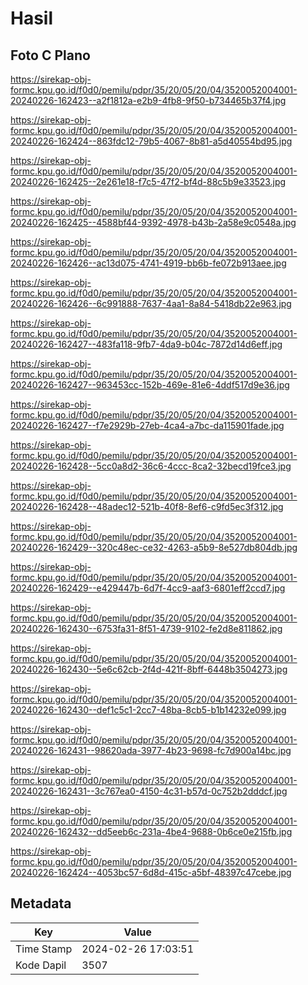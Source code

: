 # Hasil

## Foto C Plano

https://sirekap-obj-formc.kpu.go.id/f0d0/pemilu/pdpr/35/20/05/20/04/3520052004001-20240226-162423--a2f1812a-e2b9-4fb8-9f50-b734465b37f4.jpg

https://sirekap-obj-formc.kpu.go.id/f0d0/pemilu/pdpr/35/20/05/20/04/3520052004001-20240226-162424--863fdc12-79b5-4067-8b81-a5d40554bd95.jpg

https://sirekap-obj-formc.kpu.go.id/f0d0/pemilu/pdpr/35/20/05/20/04/3520052004001-20240226-162425--2e261e18-f7c5-47f2-bf4d-88c5b9e33523.jpg

https://sirekap-obj-formc.kpu.go.id/f0d0/pemilu/pdpr/35/20/05/20/04/3520052004001-20240226-162425--4588bf44-9392-4978-b43b-2a58e9c0548a.jpg

https://sirekap-obj-formc.kpu.go.id/f0d0/pemilu/pdpr/35/20/05/20/04/3520052004001-20240226-162426--ac13d075-4741-4919-bb6b-fe072b913aee.jpg

https://sirekap-obj-formc.kpu.go.id/f0d0/pemilu/pdpr/35/20/05/20/04/3520052004001-20240226-162426--6c991888-7637-4aa1-8a84-5418db22e963.jpg

https://sirekap-obj-formc.kpu.go.id/f0d0/pemilu/pdpr/35/20/05/20/04/3520052004001-20240226-162427--483fa118-9fb7-4da9-b04c-7872d14d6eff.jpg

https://sirekap-obj-formc.kpu.go.id/f0d0/pemilu/pdpr/35/20/05/20/04/3520052004001-20240226-162427--963453cc-152b-469e-81e6-4ddf517d9e36.jpg

https://sirekap-obj-formc.kpu.go.id/f0d0/pemilu/pdpr/35/20/05/20/04/3520052004001-20240226-162427--f7e2929b-27eb-4ca4-a7bc-da115901fade.jpg

https://sirekap-obj-formc.kpu.go.id/f0d0/pemilu/pdpr/35/20/05/20/04/3520052004001-20240226-162428--5cc0a8d2-36c6-4ccc-8ca2-32becd19fce3.jpg

https://sirekap-obj-formc.kpu.go.id/f0d0/pemilu/pdpr/35/20/05/20/04/3520052004001-20240226-162428--48adec12-521b-40f8-8ef6-c9fd5ec3f312.jpg

https://sirekap-obj-formc.kpu.go.id/f0d0/pemilu/pdpr/35/20/05/20/04/3520052004001-20240226-162429--320c48ec-ce32-4263-a5b9-8e527db804db.jpg

https://sirekap-obj-formc.kpu.go.id/f0d0/pemilu/pdpr/35/20/05/20/04/3520052004001-20240226-162429--e429447b-6d7f-4cc9-aaf3-6801eff2ccd7.jpg

https://sirekap-obj-formc.kpu.go.id/f0d0/pemilu/pdpr/35/20/05/20/04/3520052004001-20240226-162430--6753fa31-8f51-4739-9102-fe2d8e811862.jpg

https://sirekap-obj-formc.kpu.go.id/f0d0/pemilu/pdpr/35/20/05/20/04/3520052004001-20240226-162430--5e6c62cb-2f4d-421f-8bff-6448b3504273.jpg

https://sirekap-obj-formc.kpu.go.id/f0d0/pemilu/pdpr/35/20/05/20/04/3520052004001-20240226-162430--def1c5c1-2cc7-48ba-8cb5-b1b14232e099.jpg

https://sirekap-obj-formc.kpu.go.id/f0d0/pemilu/pdpr/35/20/05/20/04/3520052004001-20240226-162431--98620ada-3977-4b23-9698-fc7d900a14bc.jpg

https://sirekap-obj-formc.kpu.go.id/f0d0/pemilu/pdpr/35/20/05/20/04/3520052004001-20240226-162431--3c767ea0-4150-4c31-b57d-0c752b2dddcf.jpg

https://sirekap-obj-formc.kpu.go.id/f0d0/pemilu/pdpr/35/20/05/20/04/3520052004001-20240226-162432--dd5eeb6c-231a-4be4-9688-0b6ce0e215fb.jpg

https://sirekap-obj-formc.kpu.go.id/f0d0/pemilu/pdpr/35/20/05/20/04/3520052004001-20240226-162424--4053bc57-6d8d-415c-a5bf-48397c47cebe.jpg


## Metadata

| Key        | Value               |
| ---------- | ------------------- |
| Time Stamp | 2024-02-26 17:03:51 |
| Kode Dapil | 3507                |



